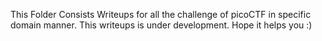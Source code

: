 This Folder Consists Writeups for all the challenge of picoCTF in specific domain manner. This writeups is under development. Hope it helps you :)
